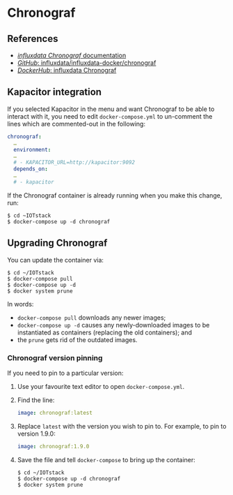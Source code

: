 # Chronograf
 
## References

- [*influxdata Chronograf* documentation](https://docs.influxdata.com/chronograf/)
- [*GitHub*: influxdata/influxdata-docker/chronograf](https://github.com/influxdata/influxdata-docker/tree/master/chronograf)
- [*DockerHub*: influxdata Chronograf](https://hub.docker.com/_/chronograf)

## Kapacitor integration

If you selected Kapacitor in the menu and want Chronograf to be able to interact with it, you need to edit `docker-compose.yml` to un-comment the lines which are commented-out in the following:

```yaml
chronograf:
  …
  environment:
  …
  # - KAPACITOR_URL=http://kapacitor:9092
  depends_on:
  …
  # - kapacitor
```

If the Chronograf container is already running when you make this change, run:

``` console
$ cd ~IOTstack
$ docker-compose up -d chronograf
```

## Upgrading Chronograf

You can update the container via:

``` console
$ cd ~/IOTstack
$ docker-compose pull
$ docker-compose up -d
$ docker system prune
```

In words:

* `docker-compose pull` downloads any newer images;
* `docker-compose up -d` causes any newly-downloaded images to be instantiated as containers (replacing the old containers); and
* the `prune` gets rid of the outdated images.

### Chronograf version pinning

If you need to pin to a particular version:

1. Use your favourite text editor to open `docker-compose.yml`.
2. Find the line:

	``` yaml
	image: chronograf:latest
	```

3. Replace `latest` with the version you wish to pin to. For example, to pin to version 1.9.0:

	``` yaml
	image: chronograf:1.9.0
	```

4. Save the file and tell `docker-compose` to bring up the container:

	``` console
	$ cd ~/IOTstack
	$ docker-compose up -d chronograf
	$ docker system prune
	```
